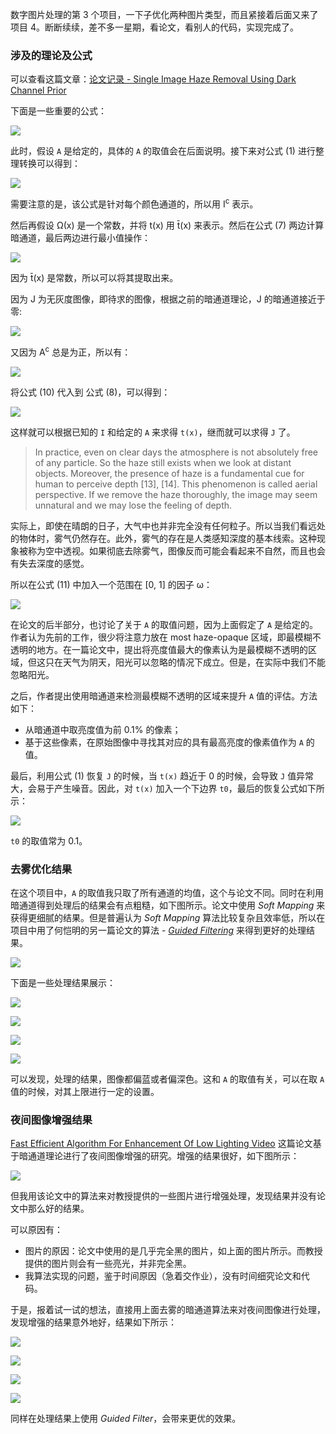 数字图片处理的第 3 个项目，一下子优化两种图片类型，而且紧接着后面又来了项目 4。断断续续，差不多一星期，看论文，看别人的代码，实现完成了。

### 涉及的理论及公式

可以查看这篇文章：[论文记录 - Single Image Haze Removal Using Dark Channel Prior]([https://www.jianshu.com/p/ed377aaaf8cf](https://www.jianshu.com/p/ed377aaaf8cf)
)

下面是一些重要的公式：

![](https://upload-images.jianshu.io/upload_images/2759738-5d06464ee682b171.png?imageMogr2/auto-orient/strip%7CimageView2/2/w/1240)

此时，假设 `A` 是给定的，具体的 `A` 的取值会在后面说明。接下来对公式 (1) 进行整理转换可以得到：

![](https://upload-images.jianshu.io/upload_images/2759738-df9b5288e578ec48.png?imageMogr2/auto-orient/strip%7CimageView2/2/w/1240)

需要注意的是，该公式是针对每个颜色通道的，所以用 I<sup>c</sup> 表示。

然后再假设 Ω(x) 是一个常数，并将 t(x) 用 t&#772;(x) 来表示。然后在公式 (7) 两边计算暗通道，最后两边进行最小值操作：

![](https://upload-images.jianshu.io/upload_images/2759738-7c2e8f97878ad5fe.png?imageMogr2/auto-orient/strip%7CimageView2/2/w/1240)

因为 t&#772;(x) 是常数，所以可以将其提取出来。

因为 J 为无灰度图像，即待求的图像，根据之前的暗通道理论，J 的暗通道接近于零:

![](https://upload-images.jianshu.io/upload_images/2759738-bfb4c7844f57f4c9.png?imageMogr2/auto-orient/strip%7CimageView2/2/w/1240)

又因为 A<sup>c</sup> 总是为正，所以有：

![](https://upload-images.jianshu.io/upload_images/2759738-b31e12a3879d4b78.png?imageMogr2/auto-orient/strip%7CimageView2/2/w/1240)

将公式 (10) 代入到 公式 (8)，可以得到：

![](https://upload-images.jianshu.io/upload_images/2759738-000715bde53a9609.png?imageMogr2/auto-orient/strip%7CimageView2/2/w/1240)

这样就可以根据已知的 `I` 和给定的 `A` 来求得 `t(x)`，继而就可以求得 `J` 了。
> In practice, even on clear days the atmosphere is not absolutely free of any particle. So the haze still exists when we look at distant objects. Moreover, the presence of haze is a fundamental cue for human to perceive depth [13], [14]. This phenomenon is called aerial perspective. If we remove the haze thoroughly, the image may seem unnatural and we may lose the feeling of depth.

实际上，即使在晴朗的日子，大气中也并非完全没有任何粒子。所以当我们看远处的物体时，雾气仍然存在。此外，雾气的存在是人类感知深度的基本线索。这种现象被称为空中透视。如果彻底去除雾气，图像反而可能会看起来不自然，而且也会有失去深度的感觉。

所以在公式 (11) 中加入一个范围在 [0, 1] 的因子 ω：

![](https://upload-images.jianshu.io/upload_images/2759738-67878b27b2798a3f.png?imageMogr2/auto-orient/strip%7CimageView2/2/w/1240)

在论文的后半部分，也讨论了关于 `A` 的取值问题，因为上面假定了 `A` 是给定的。作者认为先前的工作，很少将注意力放在 most haze-opaque 区域，即最模糊不透明的地方。在一篇论文中，提出将亮度值最大的像素认为是最模糊不透明的区域，但这只在天气为阴天，阳光可以忽略的情况下成立。但是，在实际中我们不能忽略阳光。

之后，作者提出使用暗通道来检测最模糊不透明的区域来提升 `A` 值的评估。方法如下：

+ 从暗通道中取亮度值为前 0.1% 的像素；
+ 基于这些像素，在原始图像中寻找其对应的具有最高亮度的像素值作为 `A` 的值。

最后，利用公式 (1) 恢复 `J` 的时候，当 `t(x)` 趋近于 0 的时候，会导致 `J` 值异常大，会易于产生噪音。因此，对 `t(x)` 加入一个下边界 `t0`，最后的恢复公式如下所示：

![](https://upload-images.jianshu.io/upload_images/2759738-96a733e4870a70ae.png?imageMogr2/auto-orient/strip%7CimageView2/2/w/1240)

`t0` 的取值常为 0.1。


### 去雾优化结果

在这个项目中，`A` 的取值我只取了所有通道的均值，这个与论文不同。同时在利用暗通道得到处理后的结果会有点粗糙，如下图所示。论文中使用 *Soft Mapping* 来获得更细腻的结果。但是普遍认为 *Soft Mapping* 算法比较复杂且效率低，所以在项目中用了何恺明的另一篇论文的算法 - [*Guided Filtering*](http://kaiminghe.com/eccv10/) 来得到更好的处理结果。

![](https://upload-images.jianshu.io/upload_images/2759738-69aa2e3e3e453009.png?imageMogr2/auto-orient/strip%7CimageView2/2/w/1240)

下面是一些处理结果展示：

![](https://upload-images.jianshu.io/upload_images/2759738-900a62507a78cdf3.png?imageMogr2/auto-orient/strip%7CimageView2/2/w/1240)

![](https://upload-images.jianshu.io/upload_images/2759738-7e0dff4758f3d227.png?imageMogr2/auto-orient/strip%7CimageView2/2/w/1240)

![](https://upload-images.jianshu.io/upload_images/2759738-5039ddb10b73afc6.png?imageMogr2/auto-orient/strip%7CimageView2/2/w/1240)

![](https://upload-images.jianshu.io/upload_images/2759738-76cd1366e1b90683.png?imageMogr2/auto-orient/strip%7CimageView2/2/w/1240)

可以发现，处理的结果，图像都偏蓝或者偏深色。这和 `A` 的取值有关，可以在取 `A` 值的时候，对其上限进行一定的设置。

### 夜间图像增强结果
[Fast Efficient Algorithm For Enhancement Of Low Lighting Video](https://ieeexplore.ieee.org/document/6012107) 这篇论文基于暗通道理论进行了夜间图像增强的研究。增强的结果很好，如下图所示：

![](https://upload-images.jianshu.io/upload_images/2759738-008f9ce8d3498350.png?imageMogr2/auto-orient/strip%7CimageView2/2/w/1240)

但我用该论文中的算法来对教授提供的一些图片进行增强处理，发现结果并没有论文中那么好的结果。

可以原因有：

+ 图片的原因：论文中使用的是几乎完全黑的图片，如上面的图片所示。而教授提供的图片则会有一些亮光，并非完全黑。
+ 我算法实现的问题，鉴于时间原因（急着交作业），没有时间细究论文和代码。

于是，报着试一试的想法，直接用上面去雾的暗通道算法来对夜间图像进行处理，发现增强的结果意外地好，结果如下所示：

![](https://upload-images.jianshu.io/upload_images/2759738-641d74ff2d0bc908.png?imageMogr2/auto-orient/strip%7CimageView2/2/w/1240)

![](https://upload-images.jianshu.io/upload_images/2759738-d61d9fe156f723ce.png?imageMogr2/auto-orient/strip%7CimageView2/2/w/1240)

![](https://upload-images.jianshu.io/upload_images/2759738-ff54b130f9681afe.png?imageMogr2/auto-orient/strip%7CimageView2/2/w/1240)

![](https://upload-images.jianshu.io/upload_images/2759738-5084d8b3df45cbb9.png?imageMogr2/auto-orient/strip%7CimageView2/2/w/1240)

同样在处理结果上使用 *Guided Filter*，会带来更优的效果。 